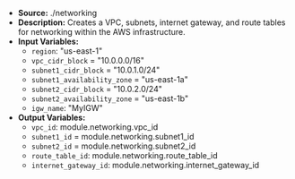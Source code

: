 - **Source:** ./networking
- **Description:** Creates a VPC, subnets, internet gateway, and route tables for networking within the AWS infrastructure.
- **Input Variables:**
  - `region`: "us-east-1"
  - `vpc_cidr_block` = "10.0.0.0/16"
  - `subnet1_cidr_block` = "10.0.1.0/24"
  -  `subnet1_availability_zone` = "us-east-1a"
  - `subnet2_cidr_block` = "10.0.2.0/24"
  - `subnet2_availability_zone` = "us-east-1b"
  - `igw_name`: "MyIGW"
- **Output Variables:**
  - `vpc_id`: module.networking.vpc_id
  - `subnet1_id` = module.networking.subnet1_id
  - `subnet2_id` = module.networking.subnet2_id
  - `route_table_id`: module.networking.route_table_id
  - `internet_gateway_id`: module.networking.internet_gateway_id
